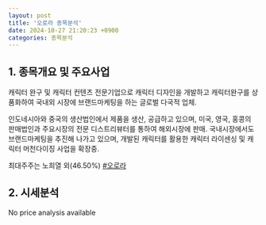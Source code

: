 ```yaml
---
layout: post
title: '오로라 종목분석'
date: 2024-10-27 21:20:23 +0900
categories: 종목분석
---
```


## 1. 종목개요 및 주요사업

캐릭터 완구 및 캐릭터 컨텐츠 전문기업으로 캐릭터 디자인을 개발하고 캐릭터완구를 상품화하여 국내외 시장에 브랜드마케팅을 하는 글로벌 다국적 업체. 

인도네시아와 중국의 생산법인에서 제품을 생산, 공급하고 있으며, 미국, 영국, 홍콩의 판매법인과 주요시장의 전문 디스트리뷰터를 통하여 해외시장에 판매. 국내시장에서도 브랜드마케팅을 추진해 나가고 있으며, 개발된 캐릭터를 활용한 캐릭터 라이센싱 및 캐릭터 머천다이징 사업을 확장중. 

최대주주는 노희열 외(46.50%)
[#오로라](#)

## 2. 시세분석

No price analysis available
